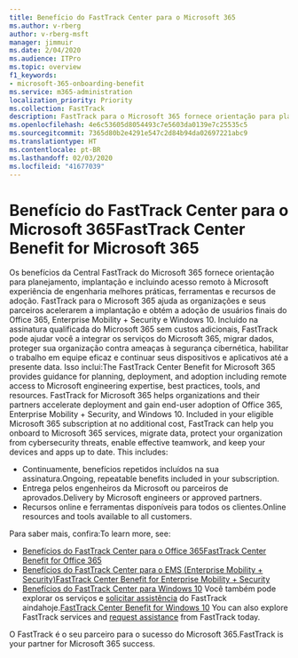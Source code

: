 ```yaml
---
title: Benefício do FastTrack Center para o Microsoft 365
ms.author: v-rberg
author: v-rberg-msft
manager: jimmuir
ms.date: 2/04/2020
ms.audience: ITPro
ms.topic: overview
f1_keywords:
- microsoft-365-onboarding-benefit
ms.service: m365-administration
localization_priority: Priority
ms.collection: FastTrack
description: FastTrack para o Microsoft 365 fornece orientação para planejamento, implantação e incluindo acesso remoto à Microsoft experiência de engenharia, melhores práticas, ferramentas e recursos de adoção. FastTrack para o Microsoft 365 ajuda as organizações e seus parceiros aceleram a implantação e obter a adoção de usuários finais do Office 365, Windows 10 e Enterprise Mobility + Security.
ms.openlocfilehash: 4e6c53605d8054493c7e5603da0139e7c25535c5
ms.sourcegitcommit: 7365d80b2e4291e547c2d84b94da02697221abc9
ms.translationtype: HT
ms.contentlocale: pt-BR
ms.lasthandoff: 02/03/2020
ms.locfileid: "41677039"
---
```

# <a name="fasttrack-center-benefit-for-microsoft-365"></a><span data-ttu-id="7799b-104">Benefício do FastTrack Center para o Microsoft 365</span><span class="sxs-lookup"><span data-stu-id="7799b-104">FastTrack Center Benefit for Microsoft 365</span></span>

<span data-ttu-id="7799b-p102">Os benefícios da Central FastTrack do Microsoft 365 fornece orientação para planejamento, implantação e incluindo acesso remoto à Microsoft experiência de engenharia melhores práticas, ferramentas e recursos de adoção. FastTrack para o Microsoft 365 ajuda as organizações e seus parceiros acelerarem a implantação e obtém a adoção de usuários finais do Office 365, Enterprise Mobility + Security e Windows 10. Incluído na assinatura qualificada do Microsoft 365 sem custos adicionais, FastTrack pode ajudar você a integrar os serviços do Microsoft 365, migrar dados, proteger sua organização contra ameaças à segurança cibernética, habilitar o trabalho em equipe eficaz e continuar seus dispositivos e aplicativos até a presente data. Isso inclui:</span><span class="sxs-lookup"><span data-stu-id="7799b-p102">The FastTrack Center Benefit for Microsoft 365 provides guidance for planning, deployment, and adoption including remote access to Microsoft engineering expertise, best practices, tools, and resources. FastTrack for Microsoft 365 helps organizations and their partners accelerate deployment and gain end-user adoption of Office 365, Enterprise Mobility + Security, and Windows 10. Included in your eligible Microsoft 365 subscription at no additional cost, FastTrack can help you onboard to Microsoft 365 services, migrate data, protect your organization from cybersecurity threats, enable effective teamwork, and keep your devices and apps up to date. This includes:</span></span>

- <span data-ttu-id="7799b-109">Continuamente, benefícios repetidos incluídos na sua assinatura.</span><span class="sxs-lookup"><span data-stu-id="7799b-109">Ongoing, repeatable benefits included in your subscription.</span></span>
- <span data-ttu-id="7799b-110">Entrega pelos engenheiros da Microsoft ou parceiros de aprovados.</span><span class="sxs-lookup"><span data-stu-id="7799b-110">Delivery by Microsoft engineers or approved partners.</span></span>
- <span data-ttu-id="7799b-111">Recursos online e ferramentas disponíveis para todos os clientes.</span><span class="sxs-lookup"><span data-stu-id="7799b-111">Online resources and tools available to all customers.</span></span>
  
<span data-ttu-id="7799b-112">Para saber mais, confira:</span><span class="sxs-lookup"><span data-stu-id="7799b-112">To learn more, see:</span></span>

- [<span data-ttu-id="7799b-113">Benefícios do FastTrack Center para o Office 365</span><span class="sxs-lookup"><span data-stu-id="7799b-113">FastTrack Center Benefit for Office 365</span></span>](O365-fasttrack-benefit-for-office-365.md) 
- [<span data-ttu-id="7799b-114">Benefícios do FastTrack Center para o EMS (Enterprise Mobility + Security)</span><span class="sxs-lookup"><span data-stu-id="7799b-114">FastTrack Center Benefit for Enterprise Mobility + Security</span></span>](EMS-fasttrack-benefit-for-EMS.md)
- <span data-ttu-id="7799b-115">[Benefícios do FastTrack Center para Windows 10](Win-10-fasttrack-benefit-for-Windows-10.md) Você também pode explorar os serviços e [solicitar assistência](https://go.microsoft.com/fwlink/p/?LinkId=2003903) do FastTrack aindahoje.</span><span class="sxs-lookup"><span data-stu-id="7799b-115">[FastTrack Center Benefit for Windows 10](Win-10-fasttrack-benefit-for-Windows-10.md) You can also explore FastTrack services and [request assistance](https://go.microsoft.com/fwlink/p/?LinkId=2003903) from FastTrack today.</span></span>

<span data-ttu-id="7799b-116">O FastTrack é o seu parceiro para o sucesso do Microsoft 365.</span><span class="sxs-lookup"><span data-stu-id="7799b-116">FastTrack is your partner for Microsoft 365 success.</span></span>
  
  

 